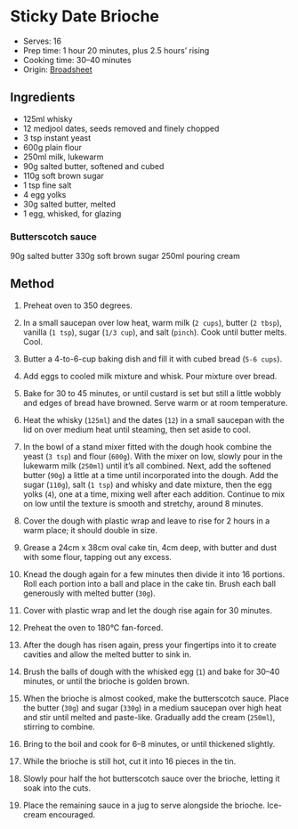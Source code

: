 # Sticky Date Brioche
* Serves: 16
* Prep time: 1 hour 20 minutes, plus 2.5 hours’ rising
* Cooking time: 30–40 minutes
* Origin: [Broadsheet](https://www.broadsheet.com.au/national/food-and-drink/article/recipe-lucy-tweeds-showstopping-sticky-date-brioche)

## Ingredients
* 125ml whisky
* 12 medjool dates, seeds removed and finely chopped
* 3 tsp instant yeast
* 600g plain flour
* 250ml milk, lukewarm
* 90g salted butter, softened and cubed
* 110g soft brown sugar
* 1 tsp fine salt
* 4 egg yolks
* 30g salted butter, melted
* 1 egg, whisked, for glazing

### Butterscotch sauce
90g salted butter
330g soft brown sugar
250ml pouring cream

## Method
1. Preheat oven to 350 degrees.
1. In a small saucepan over low heat, warm milk (`2 cups`), butter (`2 tbsp`), vanilla (`1 tsp`), sugar (`1/3 cup`), and salt (`pinch`). Cook until butter melts. Cool.
1. Butter a 4-to-6-cup baking dish and fill it with cubed bread (`5-6 cups`).
1. Add eggs to cooled milk mixture and whisk. Pour mixture over bread.
1. Bake for 30 to 45 minutes, or until custard is set but still a little wobbly and edges of bread have browned. Serve warm or at room temperature.



1. Heat the whisky (`125ml`) and the dates (`12`) in a small saucepan with the lid on over medium heat until steaming, then set aside to cool.
1. In the bowl of a stand mixer fitted with the dough hook combine the yeast (`3 tsp`) and flour (`600g`). With the mixer on low, slowly pour in the lukewarm milk (`250ml`) until it’s all combined. Next, add the softened butter (`90g`) a little at a time until incorporated into the dough. Add the sugar (`110g`), salt (`1 tsp`) and whisky and date mixture, then the egg yolks (`4`), one at a time, mixing well after each addition. Continue to mix on low until the texture is smooth and stretchy, around 8 minutes.
1. Cover the dough with plastic wrap and leave to rise for 2 hours in a warm place; it should double in size.
1. Grease a 24cm x 38cm oval cake tin, 4cm deep, with butter and dust with some flour, tapping out any excess.
1. Knead the dough again for a few minutes then divide it into 16 portions. Roll each portion into a ball and place in the cake tin. Brush each ball generously with melted butter (`30g`).
1. Cover with plastic wrap and let the dough rise again for 30 minutes.
1. Preheat the oven to 180°C fan-forced.
1. After the dough has risen again, press your fingertips into it to create cavities and allow the melted butter to sink in.
1. Brush the balls of dough with the whisked egg (`1`) and bake for 30–40 minutes, or until the brioche is golden brown.
1. When the brioche is almost cooked, make the butterscotch sauce. Place the butter (`30g`) and sugar (`330g`) in a medium saucepan over high heat and stir until melted and paste-like. Gradually add the cream (`250ml`), stirring to combine.
1. Bring to the boil and cook for 6–8 minutes, or until thickened slightly.
1. While the brioche is still hot, cut it into 16 pieces in the tin.
1. Slowly pour half the hot butterscotch sauce over the brioche, letting it soak into the cuts.
1. Place the remaining sauce in a jug to serve alongside the brioche. Ice-cream encouraged.
